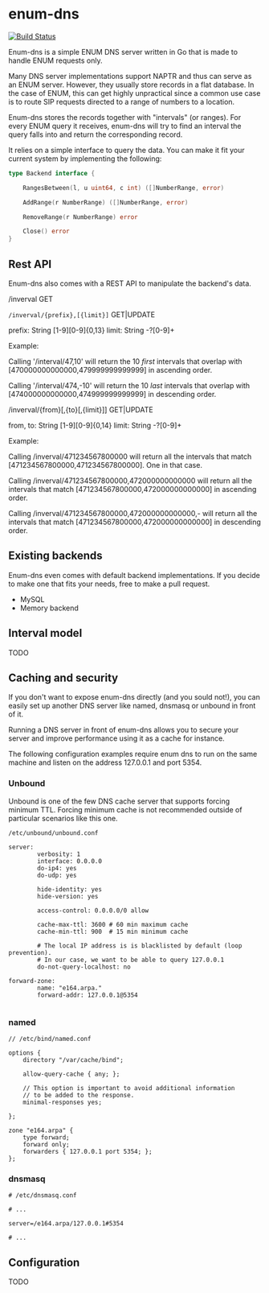 # enum-dns

[![Build Status](https://travis-ci.org/hadrienk/enum-dns.svg?branch=master)](https://travis-ci.org/hadrienk/enum-dns)

Enum-dns is a simple ENUM DNS server written in Go that is made to handle ENUM requests only.
 
Many DNS server implementations support NAPTR and thus can serve as an ENUM server. However, they usually store records in a flat database. In the case of ENUM, this can get highly unpractical since a common use case is to route SIP requests directed to a range of numbers to a location.

Enum-dns stores the records together with "intervals" (or ranges). For every ENUM query it receives, enum-dns will try to find an interval the query falls into and return the corresponding record.
  
It relies on a simple interface to query the data. You can make it fit your current system by implementing the following: 
  
```go
type Backend interface {

	RangesBetween(l, u uint64, c int) ([]NumberRange, error)

	AddRange(r NumberRange) ([]NumberRange, error)

	RemoveRange(r NumberRange) error

	Close() error
}
```

## Rest API

Enum-dns also comes with a REST API to manipulate the backend's data. 

/inverval GET

`/inverval/{prefix},[{limit}]` GET|UPDATE

prefix: String [1-9][0-9]{0,13}
limit: String -?[0-9]+

Example: 

Calling '/interval/47,10' will return the 10 *first* intervals that overlap with [470000000000000,479999999999999] in ascending order.

Calling '/interval/474,-10' will return the 10 *last* intervals that overlap with [474000000000000,474999999999999] in descending order.

/inverval/{from}[,{to}[,{limit}]] GET|UPDATE

from, to: String [1-9][0-9]{0,14} 
limit: String -?[0-9]+

Example:

Calling /inverval/471234567800000 will return all the intervals that match [471234567800000,471234567800000]. One in that case.

Calling /inverval/471234567800000,472000000000000 will return all the intervals that match [471234567800000,472000000000000] in ascending order.

Calling /inverval/471234567800000,472000000000000,- will return all the intervals that match [471234567800000,472000000000000] in descending order.
 
## Existing backends

Enum-dns even comes with default backend implementations. If you decide to make one that fits your needs, free to make a pull request.
 
* MySQL
* Memory backend

## Interval model

TODO  

## Caching and security

If you don't want to expose enum-dns directly (and you sould not!), you can easily set up another DNS server like named, dnsmasq or unbound in front of it.
 
 Running a DNS server in front of enum-dns allows you to secure your server and improve performance using it as a cache for instance.

The following configuration examples require enum dns to run on the same machine and listen on the address 127.0.0.1 and port 5354.

### Unbound

Unbound is one of the few DNS cache server that supports forcing minimum TTL. Forcing minimum cache is not recommended outside of particular scenarios like this one. 

```
/etc/unbound/unbound.conf

server:
        verbosity: 1
        interface: 0.0.0.0
        do-ip4: yes
        do-udp: yes
        
        hide-identity: yes
        hide-version: yes
        
        access-control: 0.0.0.0/0 allow
        
        cache-max-ttl: 3600 # 60 min maximum cache
        cache-min-ttl: 900  # 15 min minimum cache
        
        # The local IP address is is blacklisted by default (loop prevention).
        # In our case, we want to be able to query 127.0.0.1
        do-not-query-localhost: no
        
forward-zone:
        name: "e164.arpa."
        forward-addr: 127.0.0.1@5354
        
```

### named

```
// /etc/bind/named.conf

options {
    directory "/var/cache/bind";
    
    allow-query-cache { any; };
    
    // This option is important to avoid additional information
    // to be added to the response.
    minimal-responses yes;
    
};

zone "e164.arpa" {
    type forward;
    forward only;
    forwarders { 127.0.0.1 port 5354; };
};

```

### dnsmasq

```
# /etc/dnsmasq.conf

# ...

server=/e164.arpa/127.0.0.1#5354

# ...
```

## Configuration

TODO